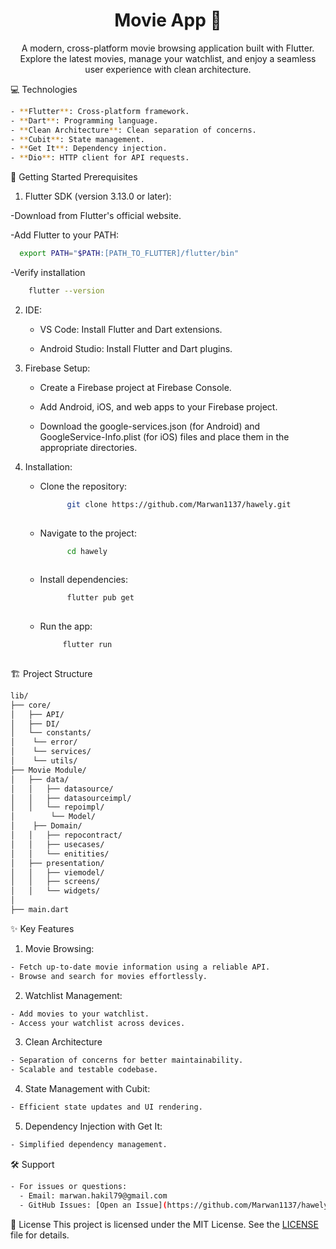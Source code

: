 <h1 align="center" style="font-weight: bold;">Movie App 💱</h1><p align="center">A modern, cross-platform movie browsing application built with Flutter. Explore the latest movies, manage your watchlist, and enjoy a seamless user experience with clean architecture.</p><p align="center"> </p>


💻 Technologies
```bash
- **Flutter**: Cross-platform framework.
- **Dart**: Programming language.
- **Clean Architecture**: Clean separation of concerns.
- **Cubit**: State management.
- **Get It**: Dependency injection.
- **Dio**: HTTP client for API requests.
```


🚀 Getting Started
Prerequisites
1. Flutter SDK (version 3.13.0 or later):

  -Download from Flutter's official website.

  -Add Flutter to your PATH:
  ```bash
    export PATH="$PATH:[PATH_TO_FLUTTER]/flutter/bin"
  ```
-Verify installation
  ```bash
      flutter --version
  ```

 2. IDE:

    -  VS Code: Install Flutter and Dart extensions.

    -  Android Studio: Install Flutter and Dart plugins.
   
3. Firebase Setup:

    - Create a Firebase project at Firebase Console.

    - Add Android, iOS, and web apps to your Firebase project.

    - Download the google-services.json (for Android) and GoogleService-Info.plist (for iOS) files and place them in the     
      appropriate directories.


 4. Installation:
      - Clone the repository:
        ```bash
              git clone https://github.com/Marwan1137/hawely.git
            
      - Navigate to the project:
        ```bash
              cd hawely
            

      - Install dependencies:
        ```bash
              flutter pub get
            
      - Run the app:
         ```bash
              flutter run
           

🏗 Project Structure

```bash           
lib/
├── core/                  
│   ├── API/         
│   ├── DI/           
│   └── constants/
│    └── error/
│    └── services/
│    └── utils/  
├── Movie Module/              
│   ├── data/              
│   │   ├── datasource/        
│   │   ├── datasourceimpl/    
│   │   └── repoimpl/
│        └── Model/        
│    ├── Domain/             
│   │   ├── repocontract/        
│   │   ├── usecases/    
│   │   └── enitities/  
│   ├── presentation/         
│   │   ├── viemodel/       
│   │   ├── screens/    
│   │   └── widgets/        
│          
├── main.dart             
 ```


✨ Key Features
1. Movie Browsing:

```bash
- Fetch up-to-date movie information using a reliable API.
- Browse and search for movies effortlessly.
```

2. Watchlist Management:

```bash
- Add movies to your watchlist.
- Access your watchlist across devices.
```


3. Clean Architecture

```bash
- Separation of concerns for better maintainability.
- Scalable and testable codebase.
```

4. State Management with Cubit:
```bash
- Efficient state updates and UI rendering.
```

5. Dependency Injection with Get It:
```bash
- Simplified dependency management.
```

🛠 Support
```bash
- For issues or questions:
  - Email: marwan.hakil79@gmail.com
  - GitHub Issues: [Open an Issue](https://github.com/Marwan1137/hawely/issues)
```

📜 License
This project is licensed under the MIT License. See the [LICENSE](LICENSE) file for details.



  
